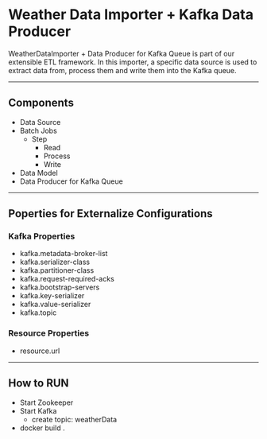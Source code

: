# Weather Data Importer + Kafka Data Producer
WeatherDataImporter + Data Producer for Kafka Queue is part of our extensible ETL framework. In this importer, a specific data source is used to extract data from, process them and write them into the Kafka queue.

-----------------------------
## Components
- Data Source
- Batch Jobs
  - Step
      - Read
      - Process
      - Write
- Data Model
- Data Producer for Kafka Queue

-------------------------------

## Poperties for Externalize Configurations 

### Kafka Properties

* kafka.metadata-broker-list
* kafka.serializer-class
* kafka.partitioner-class
* kafka.request-required-acks
* kafka.bootstrap-servers 
* kafka.key-serializer
* kafka.value-serializer
* kafka.topic


### Resource Properties

* resource.url

--------------------------------

## How to RUN

- Start Zookeeper
- Start Kafka
  - create topic: weatherData
- docker build . 



